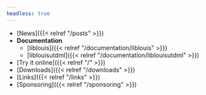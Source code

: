 ```yaml
---
headless: true
---
```


- [News]({{< relref "/posts" >}})
- **Documentation**
  - [liblouis]({{< relref "/documentation/liblouis" >}})
  - [liblouisutdml]({{< relref "/documentation/liblouisutdml" >}})
- [Try it online]({{< relref "/" >}})
- [Downloads]({{< relref "/downloads" >}})
- [Links]({{< relref "/links" >}})
- [Sponsoring]({{< relref "/sponsoring" >}})
<br />
